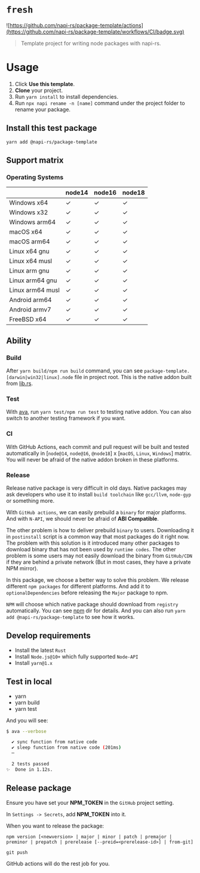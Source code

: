 # `fresh`

![https://github.com/napi-rs/package-template/actions](https://github.com/napi-rs/package-template/workflows/CI/badge.svg)

> Template project for writing node packages with napi-rs.

# Usage

1. Click **Use this template**.
2. **Clone** your project.
3. Run `yarn install` to install dependencies.
4. Run `npx napi rename -n [name]` command under the project folder to rename your package.

## Install this test package

```
yarn add @napi-rs/package-template
```

## Support matrix

### Operating Systems

|                  | node14 | node16 | node18 |
| ---------------- | ------ | ------ | ------ |
| Windows x64      | ✓      | ✓      | ✓      |
| Windows x32      | ✓      | ✓      | ✓      |
| Windows arm64    | ✓      | ✓      | ✓      |
| macOS x64        | ✓      | ✓      | ✓      |
| macOS arm64      | ✓      | ✓      | ✓      |
| Linux x64 gnu    | ✓      | ✓      | ✓      |
| Linux x64 musl   | ✓      | ✓      | ✓      |
| Linux arm gnu    | ✓      | ✓      | ✓      |
| Linux arm64 gnu  | ✓      | ✓      | ✓      |
| Linux arm64 musl | ✓      | ✓      | ✓      |
| Android arm64    | ✓      | ✓      | ✓      |
| Android armv7    | ✓      | ✓      | ✓      |
| FreeBSD x64      | ✓      | ✓      | ✓      |

## Ability

### Build

After `yarn build/npm run build` command, you can see `package-template.[darwin|win32|linux].node` file in project root. This is the native addon built from [lib.rs](./src/lib.rs).

### Test

With [ava](https://github.com/avajs/ava), run `yarn test/npm run test` to testing native addon. You can also switch to another testing framework if you want.

### CI

With GitHub Actions, each commit and pull request will be built and tested automatically in [`node@14`, `node@16`, `@node18`] x [`macOS`, `Linux`, `Windows`] matrix. You will never be afraid of the native addon broken in these platforms.

### Release

Release native package is very difficult in old days. Native packages may ask developers who use it to install `build toolchain` like `gcc/llvm`, `node-gyp` or something more.

With `GitHub actions`, we can easily prebuild a `binary` for major platforms. And with `N-API`, we should never be afraid of **ABI Compatible**.

The other problem is how to deliver prebuild `binary` to users. Downloading it in `postinstall` script is a common way that most packages do it right now. The problem with this solution is it introduced many other packages to download binary that has not been used by `runtime codes`. The other problem is some users may not easily download the binary from `GitHub/CDN` if they are behind a private network (But in most cases, they have a private NPM mirror).

In this package, we choose a better way to solve this problem. We release different `npm packages` for different platforms. And add it to `optionalDependencies` before releasing the `Major` package to npm.

`NPM` will choose which native package should download from `registry` automatically. You can see [npm](./npm) dir for details. And you can also run `yarn add @napi-rs/package-template` to see how it works.

## Develop requirements

- Install the latest `Rust`
- Install `Node.js@10+` which fully supported `Node-API`
- Install `yarn@1.x`

## Test in local

- yarn
- yarn build
- yarn test

And you will see:

```bash
$ ava --verbose

  ✔ sync function from native code
  ✔ sleep function from native code (201ms)
  ─

  2 tests passed
✨  Done in 1.12s.
```

## Release package

Ensure you have set your **NPM_TOKEN** in the `GitHub` project setting.

In `Settings -> Secrets`, add **NPM_TOKEN** into it.

When you want to release the package:

```
npm version [<newversion> | major | minor | patch | premajor | preminor | prepatch | prerelease [--preid=<prerelease-id>] | from-git]

git push
```

GitHub actions will do the rest job for you.
